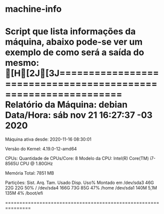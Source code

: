 # machine-info
Script que lista informações da máquina, abaixo pode-se
ver um exemplo de como será a saída do mesmo:
[H[2J[3J===============================================================
Relatório da Máquina: debian
Data/Hora: sáb nov 21 16:27:37 -03 2020
===============================================================

Máquina ativa desde: 2020-11-16 08:30:01

Versão do Kernel: 4.19.0-12-amd64

CPUs:
Quantidade de CPUs/Core: 8
Modelo da CPU:  Intel(R) Core(TM) i7-8565U CPU @ 1.80GHz

Memória Total: 7851 MB

Partições:
Sist. Arq.      Tam. Usado Disp. Uso% Montado em
/dev/sda3        46G   22G   22G  50% /
/dev/sda4       166G   73G   85G  47% /home
/dev/sda1       140M  5,1M  135M   4% /boot/efi

===============================================================
